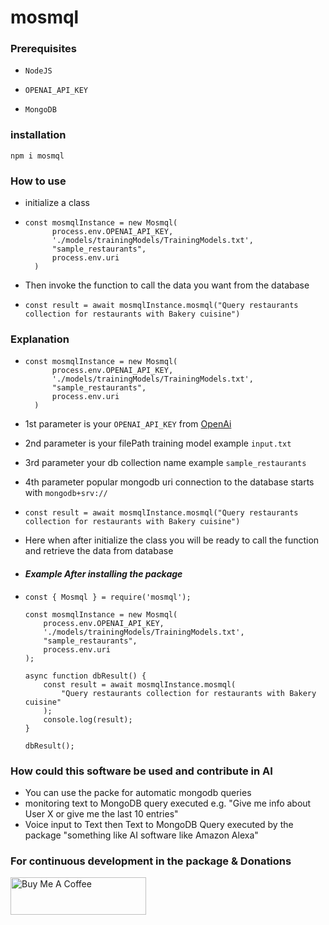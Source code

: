 # mosmql

### Prerequisites

- `NodeJS`

- `OPENAI_API_KEY`

- `MongoDB`

### installation

`npm i mosmql`

### How to use

- initialize a class

- ```
  const mosmqlInstance = new Mosmql(
        process.env.OPENAI_API_KEY,
        './models/trainingModels/TrainingModels.txt',
        "sample_restaurants",
        process.env.uri
    )

- Then invoke the function to call the data you want from the database 
- `const result = await mosmqlInstance.mosmql("Query restaurants collection for restaurants with Bakery cuisine")`

### Explanation
- ```
  const mosmqlInstance = new Mosmql(
        process.env.OPENAI_API_KEY,
        './models/trainingModels/TrainingModels.txt',
        "sample_restaurants",
        process.env.uri
    )
- 1st parameter is your `OPENAI_API_KEY` from [OpenAi]([https://pages.github.com/](https://openai.com/))
- 2nd parameter is your filePath training model example `input.txt`
- 3rd parameter your db collection name example `sample_restaurants`
- 4th parameter popular mongodb uri connection to the database starts with `mongodb+srv://`

- `const result = await mosmqlInstance.mosmql("Query restaurants collection for restaurants with Bakery cuisine")`
- Here when after initialize the class you will be ready to call the function and retrieve the data from database

- #### _Example After installing the package_
- ```
  const { Mosmql } = require('mosmql');

  const mosmqlInstance = new Mosmql(
      process.env.OPENAI_API_KEY,
      './models/trainingModels/TrainingModels.txt',
      "sample_restaurants",
      process.env.uri
  );

  async function dbResult() {
      const result = await mosmqlInstance.mosmql(
          "Query restaurants collection for restaurants with Bakery cuisine"
      );
      console.log(result);
  }

  dbResult();

  ```

### How could this software be used and contribute in AI
- You can use the packe for automatic mongodb queries
- monitoring text to MongoDB query executed e.g. "Give me info about User X or give me the last 10 entries" 
- Voice input to Text then Text to MongoDB Query executed by the package "something like AI software like Amazon Alexa" 

### For continuous development in the package & Donations

<a href="https://www.buymeacoffee.com/mostafaezzat" target="_blank"><img src="https://cdn.buymeacoffee.com/buttons/v2/default-yellow.png" alt="Buy Me A Coffee" style="height: 60px !important;width: 217px !important;" ></a>
